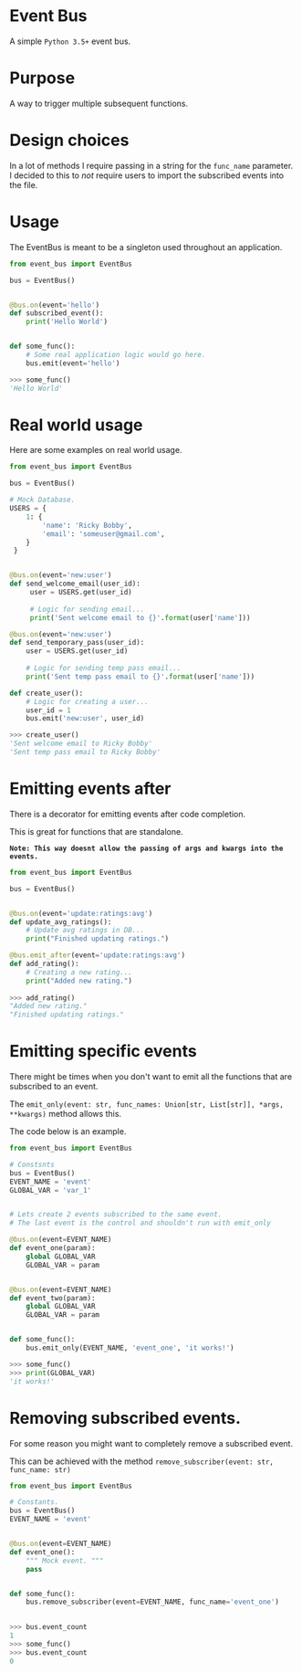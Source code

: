 # Event Bus
A simple `Python 3.5+` event bus.


# Purpose
A way to trigger multiple subsequent functions.


# Design choices
In a lot of methods I require passing in a string for the `func_name` parameter. 
I decided to this to *not* require users to import the subscribed events into the file.


# Usage
The EventBus is meant to be a singleton used throughout an application.

```python
from event_bus import EventBus

bus = EventBus() 


@bus.on(event='hello')
def subscribed_event():
    print('Hello World')


def some_func():
    # Some real application logic would go here.
    bus.emit(event='hello')

>>> some_func()
'Hello World'
```


# Real world usage
Here are some examples on real world usage.

```python
from event_bus import EventBus

bus = EventBus()

# Mock Database. 
USERS = {
    1: {
        'name': 'Ricky Bobby',
        'email': 'someuser@gmail.com',
    }
 }


@bus.on(event='new:user')
def send_welcome_email(user_id):
     user = USERS.get(user_id)
     
     # Logic for sending email...
     print('Sent welcome email to {}'.format(user['name']))

@bus.on(event='new:user')
def send_temporary_pass(user_id):
    user = USERS.get(user_id)
    
    # Logic for sending temp pass email...
    print('Sent temp pass email to {}'.format(user['name']))         

def create_user():
    # Logic for creating a user...
    user_id = 1
    bus.emit('new:user', user_id)

>>> create_user()
'Sent welcome email to Ricky Bobby'
'Sent temp pass email to Ricky Bobby'
```

# Emitting events after
There is a decorator for emitting events after code completion.

This is great for functions that are standalone.

**`Note: This way doesnt allow the passing of args and kwargs into the events.`**

```python
from event_bus import EventBus

bus = EventBus()


@bus.on(event='update:ratings:avg')
def update_avg_ratings():
    # Update avg ratings in DB...
    print("Finished updating ratings.")

@bus.emit_after(event='update:ratings:avg')
def add_rating():
    # Creating a new rating...
    print("Added new rating.")
    
>>> add_rating()
"Added new rating."
"Finished updating ratings."
```

# Emitting specific events
There might be times when you don't want to emit all the functions that are subscribed to an event.


The `emit_only(event: str, func_names: Union[str, List[str]], *args, **kwargs)` method allows this.
 
The code below is an example.
```python
from event_bus import EventBus

# Constsnts
bus = EventBus()
EVENT_NAME = 'event'
GLOBAL_VAR = 'var_1'


# Lets create 2 events subscribed to the same event.
# The last event is the control and shouldn't run with emit_only

@bus.on(event=EVENT_NAME)
def event_one(param):
    global GLOBAL_VAR
    GLOBAL_VAR = param


@bus.on(event=EVENT_NAME)
def event_two(param):
    global GLOBAL_VAR
    GLOBAL_VAR = param


def some_func():
    bus.emit_only(EVENT_NAME, 'event_one', 'it works!')

>>> some_func()    
>>> print(GLOBAL_VAR)
'it works!'
```

# Removing subscribed events.
For some reason you might want to completely remove a subscribed event.

This can be achieved with the method `remove_subscriber(event: str, func_name: str)`

```python
from event_bus import EventBus

# Constants.
bus = EventBus()
EVENT_NAME = 'event'


@bus.on(event=EVENT_NAME)
def event_one():
    """ Mock event. """
    pass


def some_func():
    bus.remove_subscriber(event=EVENT_NAME, func_name='event_one')
    

>>> bus.event_count
1
>>> some_func()
>>> bus.event_count
0
```
